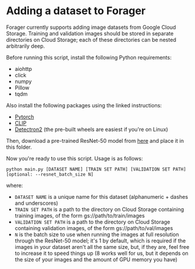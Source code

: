 # Adding a dataset to Forager

Forager currently supports adding image datasets from Google Cloud Storage. Training and validation images should be stored in separate directories on Cloud Storage; each of these directories can be nested arbitrarily deep.

Before running this script, install the following Python requirements:
- aiohttp
- click
- numpy
- Pillow
- tqdm

Also install the following packages using the linked instructions:
- [Pytorch](https://pytorch.org/get-started/locally)
- [CLIP](https://github.com/openai/CLIP#usage)
- [Detectron2](https://detectron2.readthedocs.io/en/latest/tutorials/install.html) (the pre-built wheels are easiest if you're on Linux)

Then, download a pre-trained ResNet-50 model from [here](https://dl.fbaipublicfiles.com/detectron2/ImageNetPretrained/MSRA/R-50.pkl
) and place it in this folder.

Now you're ready to use this script. Usage is as follows:

```
python main.py [DATASET NAME] [TRAIN SET PATH] [VALIDATION SET PATH] [optional: --resnet_batch_size N]
```

where:
- `DATASET NAME` is a unique name for this dataset (alphanumeric + dashes and underscores)
- `TRAIN SET PATH` is a path to the directory on Cloud Storage containing training images, of the form gs://path/to/train/images
- `VALIDATION SET PATH` is a path to the directory on Cloud Storage containing validation images, of the form gs://path/to/val/images
- `N` is the batch size to use when running the images at full resolution through the ResNet-50 model; it's 1 by default, which is required if the images in your dataset aren't all the same size, but, if they are, feel free to increase it to speed things up (8 works well for us, but it depends on the size of your images and the amount of GPU memory you have)
